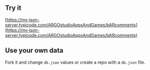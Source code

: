## Try it

[https://my-json-server.typicode.com/ARGOstudioAppsAndGames/bARcomments](https://my-json-server.typicode.com/ARGOstudioAppsAndGames/bARcomments)

## Use your own data

Fork it and change `db.json` values or create a repo with a `db.json` file.
